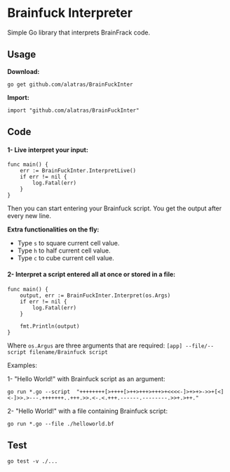 # Brainfuck Interpreter

Simple Go library that interprets BrainFrack code.

## Usage

**Download:**

```
go get github.com/alatras/BrainFuckInter
```

**Import:**

```
import "github.com/alatras/BrainFuckInter"
```

## Code

#### 1- Live interpret your input:

```
func main() {
	err := BrainFuckInter.InterpretLive()
	if err != nil {
		log.Fatal(err)
	}
}
```

Then you can start entering your Brainfuck script. You get the output after every new line.

**Extra functionalities on the fly:**

- Type `s` to square current cell value.
- Type `h` to half current cell value.
- Type `c` to cube current cell value.

#### 2- Interpret a script entered all at once or stored in a file:

```
func main() {
	output, err := BrainFuckInter.Interpret(os.Args)
	if err != nil {
		log.Fatal(err)
	}

	fmt.Println(output)
}
```

Where `os.Argus` are three arguments that are required: `[app] --file/--script filename/Brainfuck script`

Examples:

1- "Hello World!" with Brainfuck script as an argument:

```
go run *.go --script  "++++++++[>++++[>++>+++>+++>+<<<<-]>+>+>->>+[<]<-]>>.>---.+++++++..+++.>>.<-.<.+++.------.--------.>>+.>++."
```

2- "Hello World!" with a file containing Brainfuck script:

```
go run *.go --file ./helloworld.bf
```

## Test

```
go test -v ./...
```
